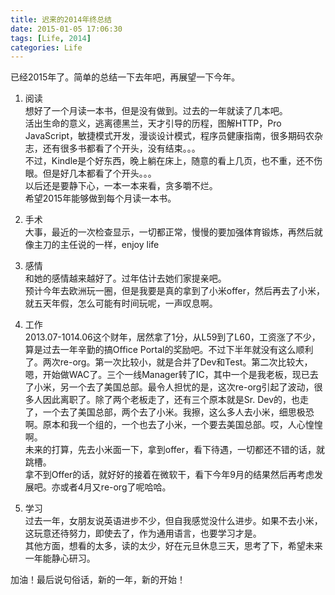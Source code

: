 ```yaml
---
title: 迟来的2014年终总结
date: 2015-01-05 17:06:30
tags: [Life, 2014]
categories: Life
---
```

已经2015年了。简单的总结一下去年吧，再展望一下今年。

1. 阅读  
想好了一个月读一本书，但是没有做到。过去的一年就读了几本吧。  
活出生命的意义，逃离德黑兰，天才引导的历程，图解HTTP，Pro JavaScript，敏捷模式开发，漫谈设计模式，程序员健康指南，很多期码农杂志，还有很多书都看了个开头，没有结束。。。  
不过，Kindle是个好东西，晚上躺在床上，随意的看上几页，也不重，还不伤眼。但是好几本都看了个开头。。。  
以后还是要静下心，一本一本来看，贪多嚼不烂。  
希望2015年能够做到每个月读一本书。

2. 手术  
大事，最近的一次检查显示，一切都正常，慢慢的要加强体育锻炼，再然后就像主刀的主任说的一样，enjoy life

3. 感情  
和她的感情越来越好了。过年估计去她们家提亲吧。  
预计今年去欧洲玩一圈，但是我要是真的拿到了小米offer，然后再去了小米，就五天年假，怎么可能有时间玩呢，一声叹息啊。

4. 工作  
2013.07-1014.06这个财年，居然拿了1分，从L59到了L60，工资涨了不少，算是过去一年辛勤的搞Office Portal的奖励吧。不过下半年就没有这么顺利了。两次re-org。第一次比较小，就是合并了Dev和Test。第二次比较大，嗯，开始做WAC了。三个一线Manager转了IC，其中一个是我老板，现已去了小米，另一个去了美国总部。最令人担忧的是，这次re-org引起了波动，很多人因此离职了。除了两个老板走了，还有三个原本就是Sr. Dev的，也走了，一个去了美国总部，两个去了小米。我擦，这么多人去小米，细思极恐啊。原本和我一个组的，一个也去了小米，一个要去美国总部。哎，人心惶惶啊。  
未来的打算，先去小米面一下，拿到offer，看下待遇，一切都还不错的话，就跳槽。  
拿不到Offer的话，就好好的接着在微软干，看下今年9月的结果然后再考虑发展吧。亦或者4月又re-org了呢哈哈。

5. 学习  
过去一年，女朋友说英语进步不少，但自我感觉没什么进步。如果不去小米，这玩意还待努力，即使去了，作为通用语言，也要学习才是。  
其他方面，想看的太多，读的太少，好在元旦休息三天，思考了下，希望未来一年能静心研习。

加油！最后说句俗话，新的一年，新的开始！